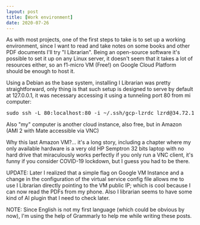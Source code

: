 ```yaml
---
layout: post
title: [Work environment]
date: 2020-07-26
---
```


<!-- wp:paragraph -->

As with most projects, one of the first steps to take is to set up a working environment, since I want to read and take notes on some books and other PDF documents I'll try "I Librarian". Being an open-source software it's possible to set it up on any Linux server, it doesn't seem that it takes a lot of resources either, so an f1-micro VM (Free!) on Google Cloud Platform should be enough to host it.

<!-- /wp:paragraph -->

<!-- wp:paragraph -->

Using a Debian as the base system, installing I Librarian was pretty straightforward, only thing is that such setup is designed to serve by default at 127.0.0.1, it was necessary accessing it using a tunneling port 80 from mi computer:

<!-- /wp:paragraph -->

<!-- wp:syntaxhighlighter/code -->
<pre class="wp-block-syntaxhighlighter-code">sudo ssh -L 80:localhost:80 -i ~/.ssh/gcp-lzrdc lzrd@34.72.155.167</pre>
<!-- /wp:syntaxhighlighter/code -->

<!-- wp:paragraph -->

Also "my" computer is another cloud instance, also free, but in Amazon (AMI 2 with Mate accessible via VNC)

<!-- /wp:paragraph -->

<!-- wp:paragraph -->

Why this last Amazon VM?... it's a long story, including a chapter where my only available hardware is a very old HP Semptron 32 bits laptop with no hard drive that miraculously works perfectly if you only run a VNC client, it's funny if you consider COVID-19 lockdown, but I guess you had to be there.

<!-- /wp:paragraph -->

<!-- wp:paragraph -->

UPDATE: Later I realized that a simple flag on Google VM Instance and a change in the configuration of the virtual service config file allows me to use I Librarian directly pointing to the VM public IP; which is cool because I can now read the PDFs from my phone. Also I librarian seems to have some kind of AI plugin that I need to check later.

<!-- /wp:paragraph -->

<!-- wp:paragraph -->

NOTE: Since English is not my first language (which could be obvious by now), I'm using the help of Grammarly to help me while writing these posts.

<!-- /wp:paragraph -->